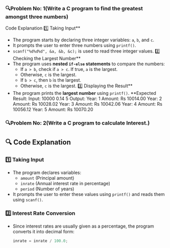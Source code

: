 ### 🔍Problem No: 1(Write a C program to find the greatest amongst three numbers)
Code Explanation
1️⃣ Taking Input**
- The program starts by declaring three integer variables: `a`, `b`, and `c`.
- It prompts the user to enter three numbers using `printf()`.
- `scanf("%d%d%d", &a, &b, &c);` is used to read three integer values.
2️⃣ Checking the Largest Number**
- The program uses **nested `if-else` statements** to compare the numbers:
  - If `a > b`, check if `a > c`. If true, `a` is the largest.
  - Otherwise, `c` is the largest.
  - If `b > c`, then `b` is the largest.
  - Otherwise, `c` is the largest.
3️⃣ Displaying the Result**
- The program prints the **largest number** using `printf()`.
**Expected Result:
  Input: 10000  0.14  5
  Output: Year:  1  Amount: Rs 10014.00
          Year:  2  Amount: Rs 10028.02
          Year:  3  Amount: Rs 10042.06
          Year:  4  Amount: Rs 10056.12
          Year:  5  Amount: Rs 10070.20

### 🔍Problem No: 2(Write a C program to calculate Interest.)

## 🔍 Code Explanation
### **1️⃣ Taking Input**
- The program declares variables:
  - `amount` (Principal amount)
  - `inrate` (Annual interest rate in percentage)
  - `period` (Number of years)
- It prompts the user to enter these values using `printf()` and reads them using `scanf()`.

### **2️⃣ Interest Rate Conversion**
- Since interest rates are usually given as a percentage, the program converts it into decimal form:
  ```c
  inrate = inrate / 100.0;
